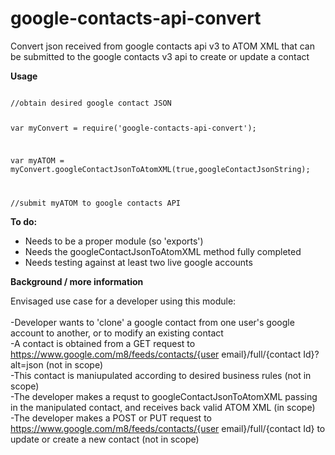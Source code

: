 # google-contacts-api-convert
Convert json received from google contacts api v3 to ATOM XML that can be submitted to the google contacts v3 api to create or update a contact

<b>Usage</b>

<code>
//obtain desired google contact JSON

var myConvert = require('google-contacts-api-convert');

var myATOM = myConvert.googleContactJsonToAtomXML(true,googleContactJsonString);<br>

//submit myATOM to google contacts API
</code>

<b>To do:</b>

<ul><li>Needs to be a proper module (so 'exports')</li>
<li>Needs the googleContactJsonToAtomXML method fully completed</li>
<li>Needs testing against at least two live google accounts</li>
</ul>

<b>Background / more information</b>

Envisaged use case for a developer using this module:<br><br>
-Developer wants to 'clone' a google contact from one user's google account to another, or to modify an existing contact<br>
-A contact is obtained from a GET request to https://www.google.com/m8/feeds/contacts/{user email}/full/{contact Id}?alt=json (not in scope)<br>
-This contact is maniupulated according to desired business rules (not in scope)<br>
-The developer makes a requst to googleContactJsonToAtomXML passing in the manipulated contact, and receives back valid ATOM XML (in scope)<br>
-The developer makes a POST or PUT request to https://www.google.com/m8/feeds/contacts/{user email}/full/{contact Id} to update or create a new contact (not in scope)
